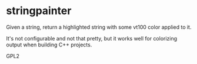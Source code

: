 # stringpainter

Given a string, return a highlighted string with some vt100 color applied to it.

It's not configurable and not that pretty, but it works well for colorizing output when building C++ projects.

GPL2
